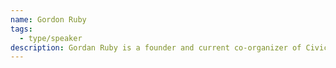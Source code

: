 ```yaml
---
name: Gordon Ruby
tags:
  - type/speaker
description: Gordan Ruby is a founder and current co-organizer of Civic Tech Vancouver and a product manager.
---
```


